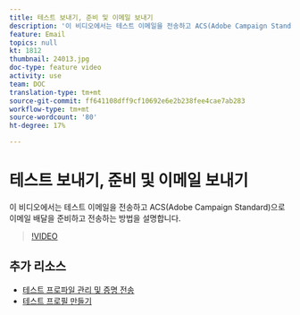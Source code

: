 ```yaml
---
title: 테스트 보내기, 준비 및 이메일 보내기
description: '이 비디오에서는 테스트 이메일을 전송하고 ACS(Adobe Campaign Standard)으로 이메일 배달을 준비하고 전송하는 방법을 설명합니다. '
feature: Email
topics: null
kt: 1812
thumbnail: 24013.jpg
doc-type: feature video
activity: use
team: DOC
translation-type: tm+mt
source-git-commit: ff641108dff9cf10692e6e2b238fee4cae7ab283
workflow-type: tm+mt
source-wordcount: '80'
ht-degree: 17%

---
```



# 테스트 보내기, 준비 및 이메일 보내기

이 비디오에서는 테스트 이메일을 전송하고 ACS(Adobe Campaign Standard)으로 이메일 배달을 준비하고 전송하는 방법을 설명합니다.

>[!VIDEO](https://video.tv.adobe.com/v/24013/)

## 추가 리소스

* [테스트 프로파일 관리 및 증명 전송](https://docs.adobe.com/content/help/en/campaign-standard/using/testing-and-sending/preparing-and-testing-messages/managing-test-profiles-and-sending-proofs.html)
* [테스트 프로필 만들기](/help/profiles-and-audiences/creating-a-profile.md)

